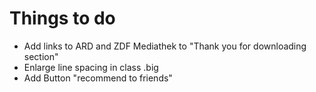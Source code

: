 # Things to do
- Add links to ARD and ZDF Mediathek to "Thank you for downloading section"
- Enlarge line spacing in class .big
- Add Button "recommend to friends"
